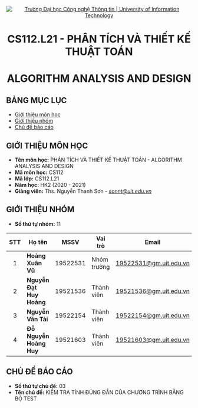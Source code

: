 <!-- Banner -->
<p align="center">
  <a href="https://www.uit.edu.vn/" title="Trường Đại học Công nghệ Thông tin" style="border: none;">
    <img src="https://i.imgur.com/WmMnSRt.png" alt="Trường Đại học Công nghệ Thông tin | University of Information Technology">
  </a>
</p>

<!-- Title -->
<h1 align="center"><b>CS112.L21 - PHÂN TÍCH VÀ THIẾT KẾ THUẬT TOÁN</b></h1>
<h1 align="center"><b>ALGORITHM ANALYSIS AND DESIGN</b></h1>

## BẢNG MỤC LỤC
* [Giới thiệu môn học](#giới-thiệu-môn-học)
* [Giới thiệu nhóm](#giới-thiệu-nhóm)
* [Chủ đề báo cáo](#chủ-đề-báo-cáo)

## GIỚI THIỆU MÔN HỌC
* **Tên môn học:** PHÂN TÍCH VÀ THIẾT KẾ THUẬT TOÁN - ALGORITHM ANALYSIS AND DESIGN
* **Mã môn học:** CS112
* **Mã lớp:** CS112.L21
* **Năm học:** HK2 (2020 - 2021)
* **Giảng viên:** Ths. Nguyễn Thanh Sơn - *sonnt@uit.edu.vn*

## GIỚI THIỆU NHÓM
* **Số thứ tự nhóm:** 11

| STT   | Họ tên                 | MSSV       | Vai trò     | Email                  | Github                                                     | 
| :---: | ---                    | ---        | ---         | ---                    | ---                                                        |
| 1     | <strong>  Hoàng Xuân Vũ </strong>  | 19522531   | Nhóm trưởng | 19522531@gm.uit.edu.vn | [19522531](https://github.com/19522531)                    | 
| 2     |<strong> Nguyễn Đạt Huy Hoàng   | 19521536   | Thành viên  | 19521536@gm.uit.edu.vn | [nguyendathuyhoang](https://github.com/nguyendathuyhoang)  |
| 3     | <strong>Nguyễn Văn Tài         | 19522154   | Thành viên  | 19522154@gm.uit.edu.vn | [nguyentai090301](https://github.com/nguyentai090301)      |
| 4     | <strong> Đỗ Nguyễn Hoàng Huy    |19521603    | Thành viên  | 19521603@gm.uit.edu.vn | [Al3xDo](https://github.com/Al3xDo)                        |  

## CHỦ ĐỀ BÁO CÁO
* **Số thứ tự chủ đề:** 03 
* **Tên chủ đề:**  KIỂM TRA TÍNH ĐÚNG ĐẮN CỦA CHƯƠNG TRÌNH BẰNG BỘ TEST
